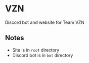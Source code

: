 # VZN

Discord bot and website for Team VZN

## Notes

- Site is in `root` directory
- Discord bot is in `bot` directory

